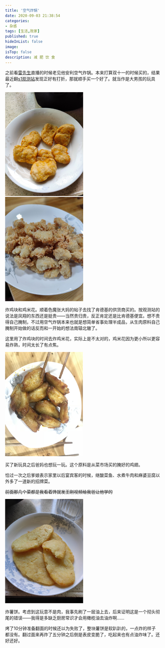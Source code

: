 ```yaml
---
title: '空气炸锅'
date: 2020-09-03 21:38:54
categories:
- 杂感
tags: [生活,败家]
published: true
hideInList: false
image: 
isTop: false
description: 减 肥 饮 食
---
```

之前看[雷先生](https://space.bilibili.com/509050400/)直播的时候老见他安利空气炸锅。本来打算双十一的时候买的，结果最近翻[s1观测站](https://bbs.saraba1st.com/2b/thread-1947415-1-1.html)发现正好有打折，那就顺手买一个好了。就当作是大男孩的玩具了。

<!-- more -->

<img src="https://raw.githubusercontent.com/yuukoamamiya/pic/master/20200903210415.jpg" alt="炸鸡块" style="zoom: 33%;" />

<img src="https://raw.githubusercontent.com/yuukoamamiya/pic/master/20200903210402.jpg" alt="鸡米花" style="zoom:33%;" />

炸鸡块和鸡米花。顺着色魔张大妈的帖子去找了肯德基的供货商买的。按观测站的说法是凤翔的东西还是挺贵——当然贵归贵，反正肯定还是比肯德基便宜。想不贵得自己腌制，不过用空气炸锅本来也就是想简单省事处理半成品，从生肉原料自己腌制开始做的话反而和一开始的想法南辕北辙了。

这里用了炸鸡块的时间去炸鸡米花，实际上是不太对的，鸡米花因为更小所以更容易炸熟，时间太长了有点焦。

<img src="https://raw.githubusercontent.com/yuukoamamiya/pic/master/20200903210326.jpg" alt="鸡翅" style="zoom:33%;" />

买了新玩具之后爸妈也想玩一玩。这个原料是从菜市场买的腌好的鸡翅。

恰过一次之后爹娘表示家里以后宴宾客的时候，继酸菜鱼、水煮牛肉和麻婆豆腐以外多了一道新的招牌菜。

~~前面那几个菜都是我看着馋就发王刚视频给我爸让他学的~~

<img src="https://raw.githubusercontent.com/yuukoamamiya/pic/master/20200903210344.jpg" alt="薯饼" style="zoom:33%;" />

炸薯饼。考虑到这玩意不是肉，我事先刷了一层油上去，后来证明这是一个彻头彻尾的错误——我得是多缺乏厨房常识才会用橄榄油去油炸啊……

烤了10分钟准备翻面的时候还以为失败了，整块薯饼是软趴趴的，一点炸的样子都没有。翻过面来再炸了五分钟之后倒是表皮变脆了，吃起来也有点油炸味了。还好还好。
